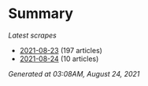 # Summary
*Latest scrapes*
* [2021-08-23](https://github.com/nuuuwan/news_lk/blob/data/news_lk.2021-08-23.json) (197 articles)
* [2021-08-24](https://github.com/nuuuwan/news_lk/blob/data/news_lk.2021-08-24.json) (10 articles)

*Generated at 03:08AM, August 24, 2021*